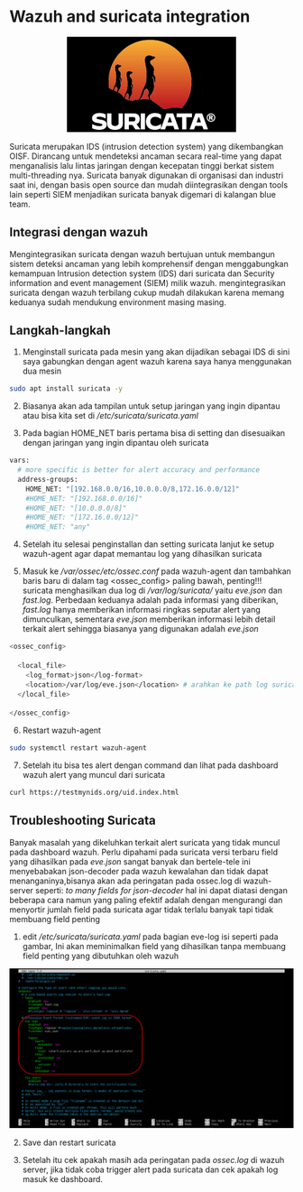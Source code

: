 # Wazuh and suricata integration

<p align="center">
  <img src="assets/img/suricata.jpg" width="300">
</p>

Suricata merupakan IDS (intrusion detection system) yang dikembangkan OISF. Dirancang untuk mendeteksi ancaman secara real-time yang dapat menganalisis lalu lintas jaringan dengan kecepatan tinggi berkat sistem multi-threading nya. Suricata banyak digunakan di organisasi dan industri saat ini, dengan basis open source dan mudah diintegrasikan dengan tools lain seperti SIEM menjadikan suricata banyak digemari di kalangan blue team.

## Integrasi dengan wazuh

Mengintegrasikan suricata dengan wazuh bertujuan untuk membangun sistem deteksi ancaman yang lebih komprehensif dengan menggabungkan kemampuan Intrusion detection system (IDS) dari suricata dan Security information and event management (SIEM) milik wazuh. mengintegrasikan suricata dengan wazuh terbilang cukup mudah dilakukan karena memang keduanya sudah mendukung environment masing masing.

## Langkah-langkah

1. Menginstall suricata pada mesin yang akan dijadikan sebagai IDS di sini saya gabungkan dengan agent wazuh karena saya hanya menggunakan dua mesin 
```bash
sudo apt install suricata -y
```
2. Biasanya akan ada tampilan untuk setup jaringan yang ingin dipantau atau bisa kita set di */etc/suricata/suricata.yaml*

3. Pada bagian HOME_NET baris pertama bisa di setting dan disesuaikan dengan jaringan yang ingin dipantau oleh suricata
```bash
vars:
  # more specific is better for alert accuracy and performance
  address-groups:
    HOME_NET: "[192.168.0.0/16,10.0.0.0/8,172.16.0.0/12]"
    #HOME_NET: "[192.168.0.0/16]"
    #HOME_NET: "[10.0.0.0/8]"
    #HOME_NET: "[172.16.0.0/12]"
    #HOME_NET: "any"
```

4. Setelah itu selesai penginstallan dan setting suricata lanjut ke setup wazuh-agent agar dapat memantau log yang dihasilkan suricata

5. Masuk ke */var/ossec/etc/ossec.conf* pada wazuh-agent dan tambahkan baris baru di dalam tag <ossec_config> paling bawah, penting!!! suricata menghasilkan dua log di */var/log/suricata/* yaitu *eve.json* dan *fast.log*. Perbedaan keduanya adalah pada informasi yang diberikan, *fast.log* hanya memberikan informasi ringkas seputar alert yang dimunculkan, sementara *eve.json* memberikan informasi lebih detail terkait alert sehingga biasanya yang digunakan adalah *eve.json* 
```bash
<ossec_config>

  <local_file>
    <log_format>json</log-format>
    <location>/var/log/eve.json</location> # arahkan ke path log suricata 
  </local_file>
  
</ossec_config>
```
6. Restart wazuh-agent
```bash
sudo systemctl restart wazuh-agent
```
7. Setelah itu bisa tes alert dengan command dan lihat pada dashboard wazuh alert yang muncul dari suricata
```bash
curl https://testmynids.org/uid.index.html
```
## Troubleshooting Suricata

Banyak masalah yang dikeluhkan terkait alert suricata yang tidak muncul pada dashboard wazuh. Perlu dipahami pada suricata versi terbaru field yang dihasilkan pada *eve.json* sangat banyak dan bertele-tele ini menyebabakan json-decoder pada wazuh kewalahan dan tidak dapat menanganinya,bisanya akan ada peringatan pada ossec.log di wazuh-server seperti: *to many fields for json-decoder* hal ini dapat diatasi dengan beberapa cara namun yang paling efektif adalah dengan mengurangi dan menyortir jumlah field pada suricata agar tidak terlalu banyak tapi tidak membuang field penting

1. edit */etc/suricata/suricata.yaml* pada bagian eve-log isi seperti pada gambar, Ini akan meminimalkan field yang dihasilkan tanpa membuang field penting yang dibutuhkan oleh wazuh

![suricata yaml](assets/img/suricata-yaml.png)

2. Save dan restart suricata

2. Setelah itu cek apakah masih ada peringatan pada *ossec.log* di wazuh server, jika tidak coba trigger alert pada suricata dan cek apakah log masuk ke dashboard.


 

